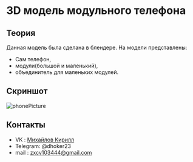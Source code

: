 # 3D модель модульного телефона

## Теория
Данная модель была сделана в блендере.
На модели представлены:
- Сам телефон,
- модули(большой и маленький),
- объединитель для маленьких модулей.
## Скриншот
![phonePicture](https://github.com/dhoker23/ModulePhone/assets/44202889/ce11ee2f-1b07-4036-ba46-e5a8bcb1a176)
## Контакты
- VK : [Михайлов Кирилл](https://vk.com/kirill.mixailov)
- Telegram: @dhoker23
- mail : zxcv103444@gmail.com
